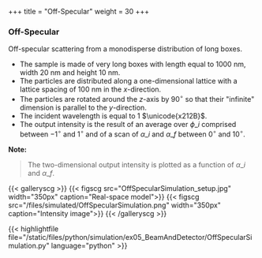 +++
title = "Off-Specular"
weight = 30
+++

### Off-Specular

Off-specular scattering from a monodisperse distribution of long boxes.

* The sample is made of very long boxes with length equal to $1000$ nm, width $20$ nm and height $10$ nm.
* The particles are distributed along a one-dimensional lattice with a lattice spacing of $100$ nm in the $x$-direction.
* The particles are rotated around the $z$-axis by $90^{\circ}$ so that their "infinite" dimension is parallel to the $y$-direction.
* The incident wavelength is equal to $1$ $\unicode{x212B}$.
* The output intensity is the result of an average over $\phi\_i$ comprised between $-1^{\circ}$ and $1^{\circ}$ and of a scan of $\alpha\_i$ and $\alpha\_f$ between $0^{\circ}$ and $10^{\circ}$.

**Note:**

> The two-dimensional output intensity is plotted as a function of $\alpha\_i$ and $\alpha\_f$.

{{< galleryscg >}}
{{< figscg src="OffSpecularSimulation_setup.jpg" width="350px" caption="Real-space model">}}
{{< figscg src="/files/simulated/OffSpecularSimulation.png" width="350px" caption="Intensity image">}}
{{< /galleryscg >}}

{{< highlightfile file="/static/files/python/simulation/ex05_BeamAndDetector/OffSpecularSimulation.py" language="python" >}}
